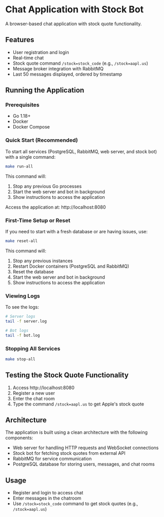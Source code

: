 # Chat Application with Stock Bot

A browser-based chat application with stock quote functionality.

## Features

- User registration and login
- Real-time chat
- Stock quote command `/stock=stock_code` (e.g., `/stock=aapl.us`)
- Message broker integration with RabbitMQ
- Last 50 messages displayed, ordered by timestamp

## Running the Application

### Prerequisites

- Go 1.18+
- Docker
- Docker Compose

### Quick Start (Recommended)

To start all services (PostgreSQL, RabbitMQ, web server, and stock bot) with a single command:

```bash
make run-all
```

This command will:
1. Stop any previous Go processes
2. Start the web server and bot in background
3. Show instructions to access the application

Access the application at: http://localhost:8080

### First-Time Setup or Reset

If you need to start with a fresh database or are having issues, use:

```bash
make reset-all
```

This command will:
1. Stop any previous instances
2. Restart Docker containers (PostgreSQL and RabbitMQ)
3. Reset the database
4. Start the web server and bot in background
5. Show instructions to access the application

### Viewing Logs

To see the logs:
```bash
# Server logs
tail -f server.log

# Bot logs
tail -f bot.log
```

### Stopping All Services

```bash
make stop-all
```

## Testing the Stock Quote Functionality

1. Access http://localhost:8080
2. Register a new user
3. Enter the chat room
4. Type the command `/stock=aapl.us` to get Apple's stock quote

## Architecture

The application is built using a clean architecture with the following components:

- Web server for handling HTTP requests and WebSocket connections
- Stock bot for fetching stock quotes from external API
- RabbitMQ for service communication
- PostgreSQL database for storing users, messages, and chat rooms

## Usage

- Register and login to access chat
- Enter messages in the chatroom
- Use `/stock=stock_code` command to get stock quotes (e.g., `/stock=aapl.us`) 